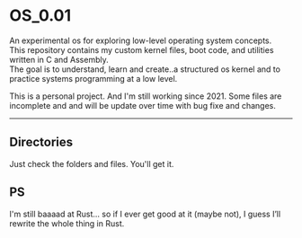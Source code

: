 # OS_0.01

An experimental os for exploring low-level operating system concepts.  
This repository contains my custom kernel files, boot code, and utilities written in C and Assembly.  
The goal is to understand, learn and create..a structured os kernel and to practice systems programming at a low level.

This is a personal project. And I'm still working since 2021. Some files are incomplete and and will be update over time with bug fixe and changes.


---

## Directories
Just check the folders and files. You'll get it. 


## PS

I'm still baaaad at Rust… so if I ever get good at it (maybe not), I guess I’ll rewrite the whole thing in Rust.